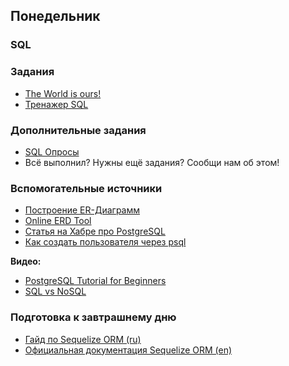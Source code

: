 ## Понедельник

### SQL

### Задания

- [The World is ours!](../../../../p1-sql-intro)
- [Тренажер SQL](http://sql-trainer.elbrusboot.camp)

### Дополнительные задания

- [SQL Опросы](../../../../p1-sql-cli)
- Всё выполнил? Нужны ещё задания? Сообщи нам об этом!

### Вспомогательные источники

- [Построение ER-Диаграмм](http://inf-teh-lotos.ru/sozdanie-er-diagramm)
- [Online ERD Tool](https://online.visual-paradigm.com/diagrams/features/erd-tool/)
- [Статья на Хабре про PostgreSQL](https://habr.com/ru/post/340460/)
- [Как создать пользователя через psql](../resources/psql-create-user.md)

**Видео:**

- [PostgreSQL Tutorial for Beginners](https://youtu.be/qw--VYLpxG4)
- [SQL vs NoSQL](https://www.youtube.com/watch?v=ZS_kXvOeQ5Y&t=770s)

### Подготовка к завтрашнему дню

- [Гайд по Sequelize ORM (ru)](https://github.com/Elbrus-Bootcamp/sequelize-guide)
- [Официальная документация Sequelize ORM (en)](https://sequelize.org/master/manual/getting-started.html)
